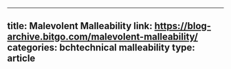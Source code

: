 ---
title: Malevolent Malleability
link: https://blog-archive.bitgo.com/malevolent-malleability/
categories: bchtechnical malleability
type: article
----
